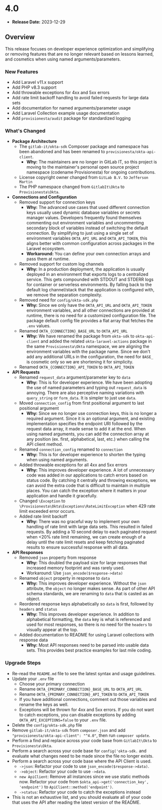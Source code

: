 # 4.0

* **Release Date:** 2023-12-29

## Overview

This release focuses on developer experience optimization and simplifying or removing features that are no longer relevant based on lessons learned, and cosmetics when using named arguments/parameters.

### New Features

- Add Laravel v11.x support
- Add PHP v8.3 support
- Add throwable exceptions for 4xx and 5xx errors
- Add rate limit backoff handling to avoid failed requests for large data sets
- Add documentation for named arguments/parameter usage
- Add Laravel Collection example usage documentation
- Add `provisionesta/audit` package for standardized logging

### What's Changed

- **Package Architecture**
    - The `gitlab-it/okta-sdk` Composer package and namespace has been abandoned and has been renamed to `provisionesta/okta-api-client`.
        - **Why:** The maintainers are no longer in GitLab IT, so this project is moving to the maintainer's personal open source project namespace (codename Provisionesta) for ongoing contributions.
    - License copyright owner changed from `GitLab B.V.` to `Jefferson Martin`
    - The PHP namespace changed from `GitlabIt\Okta` to `Provisionesta\Okta`.
- **Connections and Configuration**
    - Removed support for connection keys
        - **Why:** The advanced use cases that used different connection keys usually used dynamic database variables or secrets manager values. Developers frequently found themselves commenting out environment variables and uncommenting secondary block of variables instead of switching the default connection. By simplifying to just using a single set of environment variables `OKTA_API_URL` and `OKTA_API_TOKEN`, this aligns better with common configuration across packages in the Laravel ecosystem.
        - **Workaround:** You can define your own connection arrays and pass them at runtime.
    - Removed support for custom log channels
        - **Why:** In a production deployment, the application is usually deployed in an environment that exports logs to a centralized service. This gets compounded with STDOUT and STDERR logs for container or serverless environments. By falling back to the default log channel/stack that the application is configured with, we remove the separation complexity.
    - Removed need for `config/okta-sdk.php`
        - **Why:** Since we only have the `OKTA_API_URL` and `OKTA_API_TOKEN` environment variables, and all other connections are provided at runtime, there is no need for a customized configuration file. The package default config file provides a flat array that fetches the `.env` values.
    - Renamed `OKTA_{CONNECTION}_BASE_URL` to `OKTA_API_URL`
        - **Why:** We have renamed the package from `okta-sdk` to `okta-api-client` and added the related `okta-laravel-actions` package in the same `Provisionesta\Okta` namespace, we are aligning the environment variables with the package name. Since we don't add any additional URLs in the configuration, the need for `BASE_` is cosmetic only so we are shortening it for simplicity.
    - Renamed `OKTA_{CONNECTION}_API_TOKEN` to `OKTA_API_TOKEN`
- **API Requests**
    - Renamed `request_data` argument/parameter key to `data`
        - **Why:** This is for developer experience. We have been adopting the use of named parameters and typing out `request_data` is annoying. There are also perceptive naming variations with `query_string` or `form_data`. It is simpler to just use `data`.
    - Moved `connection_config` from first positional argument to last positional argument
        - **Why:** Since we no longer use connection keys, this is no longer a required argument. Since it is an optional argument, and existing implementation specifies the endpoint URI followed by the request data array, it made sense to add it at the end. When using named arguments, you can add the connection array at any position (ex. first, alphabetical, last, etc.) when calling the API client method.
    - Renamed `connection_config` renamed to `connection`
        - **Why:** This is for developer experience to shorten the typing when using named arguments.
    - Added throwable exceptions for all 4xx and 5xx errors
        - **Why:** This improves developer experience. A lot of unnecessary code was added in our applications to catch errors based on status code. By catching it centrally and throwing exceptions, we can avoid the extra code that is difficult to maintain in multiple places. You can catch the exception where it matters in your application and handle it gracefully.
    - Changed `\Exception` to `\Provisionesta\Okta\Exceptions\RateLimitException` when 429 rate limit exceeded error occurs.
    - Added rate limit backoff
        - **Why:** There was no graceful way to implement your own handling of rate limit with large data sets. This resulted in failed requests. By adding a 10 second delay to each paginated request when <20% rate limit remaining, we can create enough of a delay until the rate limit resets and keep fetching paginated results to ensure successful response with all data.
- **API Responses**
    - Removed `json` property from response
        - **Why:** This doubled the payload size for large responses that increased memory footprint and was rarely used.
        - Workaround: Use `json_encode($response->data)`
    - Renamed `object` property in response to `data`
        - **Why:** This improves developer experience. Without the `json` attribute, the `object` no longer makes sense. As part of other API schema standards, we are renaming to `data` that is casted as an object.
    - Reordered response keys alphabetically so `data` is first, followed by `headers` and `status`
        - **Why:** This improves developer experience. In addition to alphabetical formatting, the `data` key is what is referenced and used for most responses, so there is no need for the `headers` to visually appear at the top.
    - Added documentation to README for using Laravel collections with response data
        - **Why:** Most API responses need to be parsed into usable data sets. This provides best practice examples for last mile coding.

### Upgrade Steps

- Re-read the `README.md` file to see the latest syntax and usage guidelines.
- Update your `.env` file
    - Choose your primary connection
    - Rename `OKTA_{PRIMARY_CONNECTION}_BASE_URL` to `OKTA_API_URL`
    - Rename `OKTA_{PRIMARY_CONNECTION}_API_TOKEN` to `OKTA_API_TOKEN`
    - If you have additional connections, comment out those variables and rename the keys as well.
    - Exceptions will be thrown for 4xx and 5xx errors. If you do not want to catch exceptions, you can disable exceptions by adding `OKTA_API_EXCEPTIONS=false` to your `.env` file.
- Delete the `config/okta-sdk.php` file
- Remove `gitlab-it/okta-sdk` from `composer.json` and add `"provisionesta/okta-api-client": "^4.0"`, then run `composer update`.
- Perform a find and replace across your code base from `GitlabIt\Okta` to `Provisionesta\Okta`.
- Perform a search across your code base for `config('okta-sdk.` and evaluate what changes need to be made since the file no longer exists.
- Perform a search across your code base where the API Client is used.
    - `->json`: Refactor your code to use `json_encode($response->data)`.
    - `->object`: Refactor your code to use `->data`.
    - `new ApiClient`: Remove all instances since we use static methods now. Refactor your code from `$okta_api->get('connection_key', 'endpoint')` to `ApiClient::method('endpoint')`.
    - `->status`: Refactor your code to catch the exceptions instead
- This is not an exhaustive list, and you should evaluate all of your code that uses the API after reading the latest version of the README.
